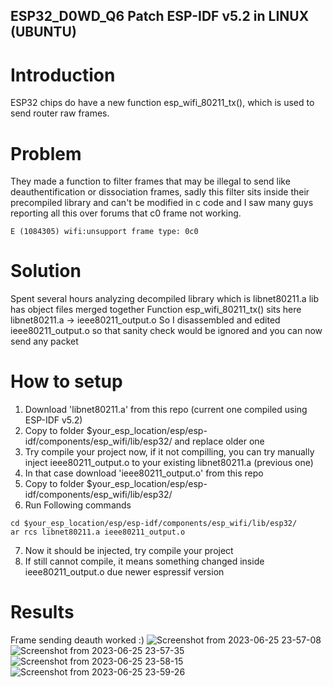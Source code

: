 ## ESP32_D0WD_Q6 Patch ESP-IDF v5.2 in LINUX (UBUNTU)
# Introduction
ESP32 chips do have a new function esp_wifi_80211_tx(), which is used to send router raw frames.

# Problem
They made a function to filter frames that may be illegal to send like deauthentification or dissociation frames, sadly this filter sits inside their precompiled library and can't be modified in c code and I saw many guys reporting all this over forums that c0 frame not working.
```
E (1084305) wifi:unsupport frame type: 0c0
```
# Solution
Spent several hours analyzing decompiled library which is libnet80211.a
lib has object files merged together
Function esp_wifi_80211_tx() sits here
libnet80211.a -> ieee80211_output.o
So I disassembled and edited ieee80211_output.o so that sanity check would be ignored and you can now send any packet

# How to setup
1. Download 'libnet80211.a' from this repo (current one compiled using ESP-IDF v5.2)
2. Copy to folder $your_esp_location/esp/esp-idf/components/esp_wifi/lib/esp32/ and replace older one
3. Try compile your project now, if it not compilling, you can try manually inject ieee80211_output.o to your existing libnet80211.a (previous one)
4. In that case download 'ieee80211_output.o' from this repo
5. Copy to folder $your_esp_location/esp/esp-idf/components/esp_wifi/lib/esp32/
6. Run Following commands
```
cd $your_esp_location/esp/esp-idf/components/esp_wifi/lib/esp32/
ar rcs libnet80211.a ieee80211_output.o
```
7. Now it should be injected, try compile your project
8. If still cannot compile, it means something changed inside ieee80211_output.o due newer espressif version
# Results
Frame sending deauth worked :)
![Screenshot from 2023-06-25 23-57-08](https://github.com/Hex2424/esp32_deauth_patch/assets/81779693/1a9236da-a9d7-4e05-bbda-178871e16f5e)
![Screenshot from 2023-06-25 23-57-35](https://github.com/Hex2424/esp32_deauth_patch/assets/81779693/29828edc-40e1-4c7c-b238-422a0a9277dd)
![Screenshot from 2023-06-25 23-58-15](https://github.com/Hex2424/esp32_deauth_patch/assets/81779693/e248af49-37af-4108-8c09-894b6f31dc5d)
![Screenshot from 2023-06-25 23-59-26](https://github.com/Hex2424/esp32_deauth_patch/assets/81779693/6633013a-3c01-4454-ac5f-85ad5bad45c1)
